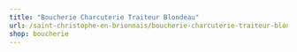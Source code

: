 ```yaml
---
title: "Boucherie Charcuterie Traiteur Blondeau"
url: /saint-christophe-en-brionnais/boucherie-charcuterie-traiteur-blondeau/
shop: boucherie
---
```

